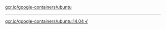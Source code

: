 [gcr.io/google-containers/ubuntu](https://hub.docker.com/r/anjia0532/ubuntu/tags/) 

----
[gcr.io/google-containers/ubuntu:14.04 √](https://hub.docker.com/r/anjia0532/ubuntu/tags/)

